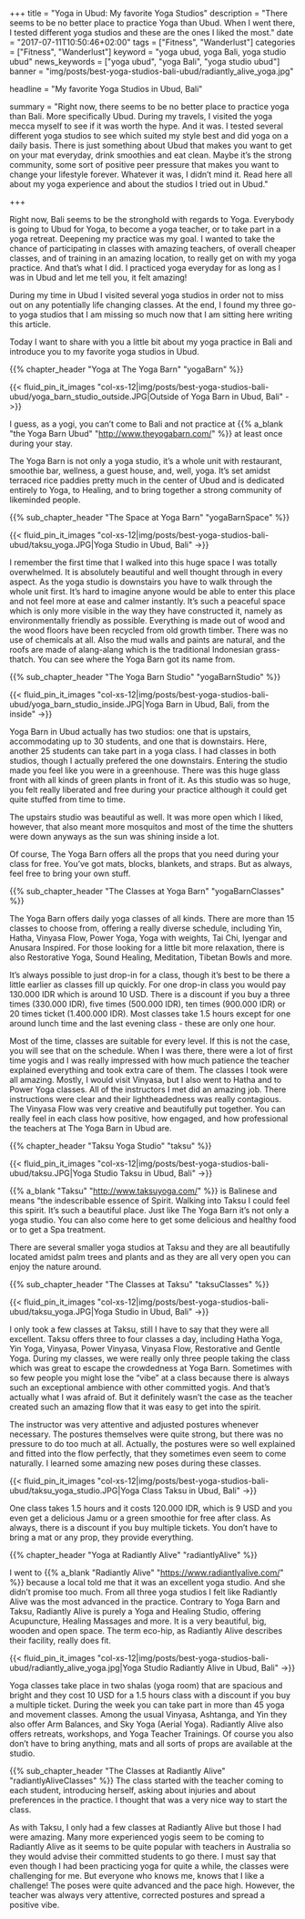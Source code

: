 +++
title = "Yoga in Ubud: My favorite Yoga Studios"
description = "There seems to be no better place to practice Yoga than Ubud. When I went there, I tested different yoga studios and these are the ones I liked the most."
date = "2017-07-11T10:50:46+02:00"
tags = ["Fitness", "Wanderlust"]
categories = ["Fitness", "Wanderlust"]
keyword = "yoga ubud, yoga Bali, yoga studio ubud"
news_keywords = ["yoga ubud", "yoga Bali", "yoga studio ubud"]
banner = "img/posts/best-yoga-studios-bali-ubud/radiantly_alive_yoga.jpg"

headline = "My favorite Yoga Studios in Ubud, Bali"

summary = "Right now, there seems to be no better place to practice yoga than Bali. More specifically Ubud. During my travels, I visited the yoga mecca myself to see if it was worth the hype. And it was. I tested several different yoga studios to see which suited my style best and did yoga on a daily basis. There is just something about Ubud that makes you want to get on your mat everyday, drink smoothies and eat clean. Maybe it’s the strong community, some sort of positive peer pressure that makes you want to change your lifestyle forever. Whatever it was, I didn’t mind it. Read here all about my yoga experience and about the studios I tried out in Ubud."

+++

Right now, Bali seems to be the stronghold with regards to Yoga. Everybody is going to Ubud for Yoga, to become a yoga teacher, or to take part in a yoga retreat. Deepening my practice was my goal. I wanted to take the chance of participating in classes with amazing teachers, of overall cheaper classes, and of training in an amazing location, to really get on with my yoga practice. And that’s what I did. I practiced yoga everyday for as long as I was in Ubud and let me tell you, it felt amazing!

During my time in Ubud I visited several yoga studios in order not to miss out on any potentially life changing classes. At the end, I found my three go-to yoga studios that I am missing so much now that I am sitting here writing this article.

Today I want to share with you a little bit about my yoga practice in Bali and introduce you to my favorite yoga studios in Ubud.

{{% chapter_header "Yoga at The Yoga Barn" "yogaBarn" %}}

{{< fluid_pin_it_images
  "col-xs-12|img/posts/best-yoga-studios-bali-ubud/yoga_barn_studio_outside.JPG|Outside of Yoga Barn in Ubud, Bali"
->}}

I guess, as a yogi, you can’t come to Bali and not practice at {{% a_blank "the Yoga Barn Ubud" "http://www.theyogabarn.com/" %}} at least once during your stay. 

The Yoga Barn is not only a yoga studio, it’s a whole unit with restaurant, smoothie bar, wellness, a guest house, and, well, yoga. It’s set amidst terraced rice paddies pretty much in the center of Ubud and is dedicated entirely to Yoga, to Healing, and to bring together a strong community of likeminded people.

{{% sub_chapter_header "The Space at Yoga Barn" "yogaBarnSpace" %}}

{{< fluid_pin_it_images
  "col-xs-12|img/posts/best-yoga-studios-bali-ubud/taksu_yoga.JPG|Yoga Studio in Ubud, Bali"
->}}

I remember the first time that I walked into this huge space I was totally overwhelmed. It is absolutely beautiful and well thought through in every aspect. As the yoga studio is downstairs you have to walk through the whole unit first. It’s hard to imagine anyone would be able to enter this place and not feel more at ease and calmer instantly. It’s such a peaceful space which is only more visible in the way they have constructed it, namely as environmentally friendly as possible. Everything is made out of wood and the wood floors have been recycled from old growth timber. There was no use of chemicals at all. Also the mud walls and paints are natural, and the roofs are made of alang-alang which is the traditional Indonesian grass-thatch. You can see where the Yoga Barn got its name from.

{{% sub_chapter_header "The Yoga Barn Studio" "yogaBarnStudio" %}}

{{< fluid_pin_it_images
  "col-xs-12|img/posts/best-yoga-studios-bali-ubud/yoga_barn_studio_inside.JPG|Yoga Barn in Ubud, Bali, from the inside"
->}}

Yoga Barn in Ubud actually has two studios: one that is upstairs, accommodating up to 30 students, and one that is downstairs. Here, another 25 students can take part in a yoga class. I had classes in both studios, though I actually prefered the one downstairs. Entering the studio made you feel like you were in a greenhouse. There was this huge glass front with all kinds of green plants in front of it. As this studio was so huge, you felt really liberated and free during your practice although it could get quite stuffed from time to time. 

The upstairs studio was beautiful as well. It was more open which I liked, however, that also meant more mosquitos and most of the time the shutters were down anyways as the sun was shining inside a lot. 

Of course, The Yoga Barn offers all the props that you need during your class for free. You’ve got mats, blocks, blankets, and straps. But as always, feel free to bring your own stuff.

{{% sub_chapter_header "The Classes at Yoga Barn" "yogaBarnClasses" %}}

The Yoga Barn offers daily yoga classes of all kinds. There are more than 15 classes to choose from, offering a really diverse schedule, including Yin, Hatha, Vinyasa Flow, Power Yoga, Yoga with weights, Tai Chi, Iyengar and Anusara Inspired. For those looking for a little bit more relaxation, there is also Restorative Yoga, Sound Healing, Meditation, Tibetan Bowls and more. 

It’s always possible to just drop-in for a class, though it’s best to be there a little earlier as classes fill up quickly. For one drop-in class you would pay 130.000 IDR which is around 10 USD. There is a discount if you buy a three times (330.000 IDR), five times (500.000 IDR), ten times (900.000 IDR) or 20 times ticket (1.400.000 IDR). Most classes take 1.5 hours except for one around lunch time and the last evening class - these are only one hour. 

Most of the time, classes are suitable for every level. If this is not the case, you will see that on the schedule. When I was there, there were a lot of first time yogis and I was really impressed with how much patience the teacher explained everything and took extra care of them. The classes I took were all amazing. Mostly, I would visit Vinyasa, but I also went to Hatha and to Power Yoga classes. All of the instructors I met did an amazing job. There instructions were clear and their lightheadedness was really contagious. The Vinyasa Flow was very creative and beautifully put together. You can really feel in each class how positive, how engaged, and how professional the teachers at The Yoga Barn in Ubud are.

{{% chapter_header "Taksu Yoga Studio" "taksu" %}}

{{< fluid_pin_it_images
  "col-xs-12|img/posts/best-yoga-studios-bali-ubud/taksu.JPG|Yoga Studio Taksu in Ubud, Bali"
->}}

{{% a_blank "Taksu" "http://www.taksuyoga.com/" %}} is Balinese and means “the indescribable essence of Spirit. Walking into Taksu I could feel this spirit. It’s such a beautiful place. Just like The Yoga Barn it’s not only a yoga studio. You can also come here to get some delicious and healthy food or to get a Spa treatment. 

There are several smaller yoga studios at Taksu and they are all beautifully located amidst palm trees and plants and as they are all very open you can enjoy the nature around. 

{{% sub_chapter_header "The Classes at Taksu" "taksuClasses" %}}

{{< fluid_pin_it_images
  "col-xs-12|img/posts/best-yoga-studios-bali-ubud/taksu_yoga.JPG|Yoga Studio in Ubud, Bali"
->}}

I only took a few classes at Taksu, still I have to say that they were all excellent. Taksu offers three to four classes a day, including Hatha Yoga, Yin Yoga, Vinyasa, Power Vinyasa, Vinyasa Flow, Restorative and Gentle Yoga. During my classes, we were really only three people taking the class which was great to escape the crowdedness at Yoga Barn. Sometimes with so few people you might lose the “vibe” at a class because there is always such an exceptional ambience with other committed yogis. And that’s actually what I was afraid of. But it definitely wasn’t the case as the teacher created such an amazing flow that it was easy to get into the spirit. 

The instructor was very attentive and adjusted postures whenever necessary. The postures themselves were quite strong, but there was no pressure to do too much at all. Actually, the postures were so well explained and fitted into the flow perfectly, that they sometimes even seem to come naturally. I learned some amazing new poses during these classes.

{{< fluid_pin_it_images
  "col-xs-12|img/posts/best-yoga-studios-bali-ubud/taksu_yoga_studio.JPG|Yoga Class Taksu in Ubud, Bali"
->}}

One class takes 1.5 hours and it costs 120.000 IDR, which is 9 USD and you even get a delicious Jamu or a green smoothie for free after class. As always, there is a discount if you buy multiple tickets. You don’t have to bring a mat or any prop, they provide everything.

{{% chapter_header "Yoga at Radiantly Alive" "radiantlyAlive" %}}

I went to {{% a_blank "Radiantly Alive" "https://www.radiantlyalive.com/" %}} because a local told me that it was an excellent yoga studio. And she didn’t promise too much. From all three yoga studios I felt like Radiantly Alive was the most advanced in the practice. Contrary to Yoga Barn and Taksu, Radiantly Alive is purely a Yoga and Healing Studio, offering Acupuncture, Healing Massages and more. It is a very beautiful, big, wooden and open space. The term eco-hip, as Radiantly Alive describes their facility, really does fit. 

{{< fluid_pin_it_images
  "col-xs-12|img/posts/best-yoga-studios-bali-ubud/radiantly_alive_yoga.jpg|Yoga Studio Radiantly Alive in Ubud, Bali"
->}}

Yoga classes take place in two shalas (yoga room) that are spacious and bright and they cost 10 USD for a 1.5 hours class with a discount if you buy a multiple ticket. During the week you can take part in more than 45 yoga and movement classes. Among the usual Vinyasa, Ashtanga, and Yin they also offer Arm Balances, and Sky Yoga (Aerial Yoga).  Radiantly Alive also offers retreats, workshops, and Yoga Teacher Trainings. Of course you also don’t have to bring anything, mats and all sorts of props are available at the studio.

{{% sub_chapter_header "The Classes at Radiantly Alive" "radiantlyAliveClasses" %}}
The class started with the teacher coming to each student, introducing herself, asking about injuries and about preferences in the practice. I thought that was a very nice way to start the class. 

As with Taksu, I only had a few classes at Radiantly Alive but those I had were amazing. Many more experienced yogis seem to be coming to Radiantly Alive as it seems to be quite popular with teachers in Australia so they would advise their committed students to go there. I must say that even though I had been practicing yoga for quite a while, the classes were challenging for me. But everyone who knows me, knows that I like a challenge! The poses were quite advanced and the pace high. However, the teacher was always very attentive, corrected postures and spread a positive vibe. 



